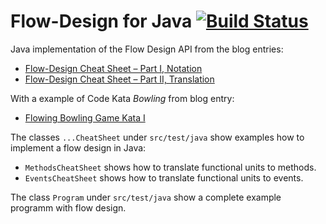 Flow-Design for Java [![Build Status](https://travis-ci.org/falkoschumann/flowdesign.svg?branch=develop)](https://travis-ci.org/falkoschumann/flowdesign)
====================

Java implementation of the Flow Design API from the blog entries:

  - [Flow-Design Cheat Sheet – Part I, Notation][1]
  - [Flow-Design Cheat Sheet – Part II, Translation][2]

With a example of Code Kata *Bowling* from blog entry:

  - [Flowing Bowling Game Kata I][3]

The classes `...CheatSheet` under `src/test/java` show examples how to implement
a flow design in Java:

  - `MethodsCheatSheet` shows how to translate functional units to methods.
  - `EventsCheatSheet` shows how to translate functional units to events.
  
The class `Program` under `src/test/java` show a complete example programm with
flow design.


[1]: http://geekswithblogs.net/theArchitectsNapkin/archive/2011/03/19/flow-design-cheat-sheet-ndash-part-i-notation.aspx
[2]: http://geekswithblogs.net/theArchitectsNapkin/archive/2011/03/20/flow-design-cheat-sheet-ndash-part-ii-translation.aspx
[3]: http://geekswithblogs.net/theArchitectsNapkin/archive/2011/07/05/flowing-bowling-game-kata-i.aspx
